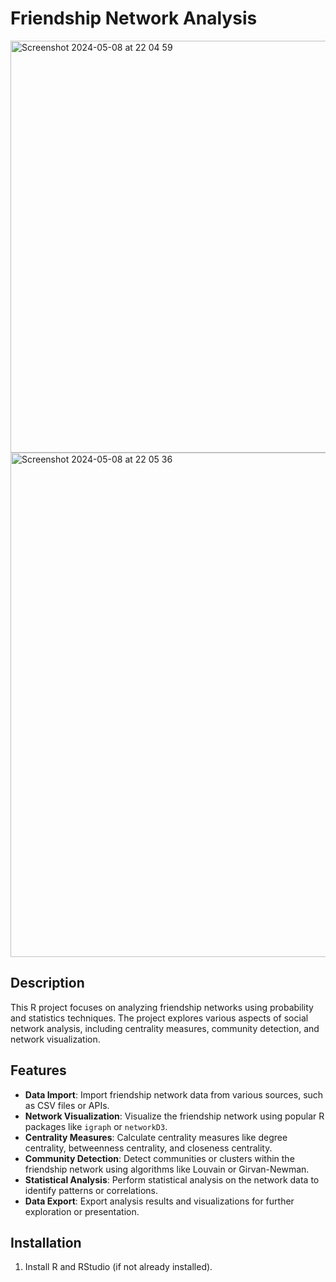 # Friendship Network Analysis

<img width="659" alt="Screenshot 2024-05-08 at 22 04 59" src="https://github.com/yuliyat29/FriendshipNetwork/assets/124449536/c55bbd47-8db3-4a4b-a082-6c53e6ad8543">
<img width="807" alt="Screenshot 2024-05-08 at 22 05 36" src="https://github.com/yuliyat29/FriendshipNetwork/assets/124449536/913a5f44-d892-40fd-b11f-7b3e8b38b9b5">


## Description

This R project focuses on analyzing friendship networks using probability and statistics techniques. The project explores various aspects of social network analysis, including centrality measures, community detection, and network visualization.

## Features

- **Data Import**: Import friendship network data from various sources, such as CSV files or APIs.
- **Network Visualization**: Visualize the friendship network using popular R packages like `igraph` or `networkD3`.
- **Centrality Measures**: Calculate centrality measures like degree centrality, betweenness centrality, and closeness centrality.
- **Community Detection**: Detect communities or clusters within the friendship network using algorithms like Louvain or Girvan-Newman.
- **Statistical Analysis**: Perform statistical analysis on the network data to identify patterns or correlations.
- **Data Export**: Export analysis results and visualizations for further exploration or presentation.

## Installation

1. Install R and RStudio (if not already installed).

